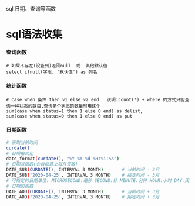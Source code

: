 sql 日期、查询等函数
<!-- more -->

# sql语法收集

#### 查询函数

```shell
# 如果不存在(没查到)返回null  或  其他默认值
select ifnull(字段, '默认值') as 列名
```



#### 统计函数

```shell
# case when 条件 then v1 else v2 end   说明:count(*) + where 的方式只能查询一种状态的数目,查询多个状态的数量时用这个 
sum(case when status=1 then 1 else 0 end) as delist,
sum(case when status=0 then 1 else 0 end) as put
```



#### 日期函数

```sh
# 获取当前时间
curdate()
# 日期格式化
date_format(curdate(), "%Y-%m-%d %H:%i:%s")
# 日期减函数(会自动算上每月天数)
DATE_SUB(CURDATE(), INTERVAL 3 MONTH)   	# 当前时间 - 3月
DATE_SUB('2020-04-25', INTERVAL 3 MONTH)	# 指定时间 - 3月
# 可指定的日期单位: MICROSECOND:毫秒 SECOND:秒 MINUTE:分钟 HOUR:小时 DAY:天 WEEK:周 MONTH:月 QUARTER:季度 YEAR:年
# 日期加函数
DATE_ADD(CURDATE(), INTERVAL 3 MONTH)		# 当前时间 + 3月
DATE_ADD('2020-04-25', INTERVAL 3 MONTH)	# 指定时间 + 3月
```



